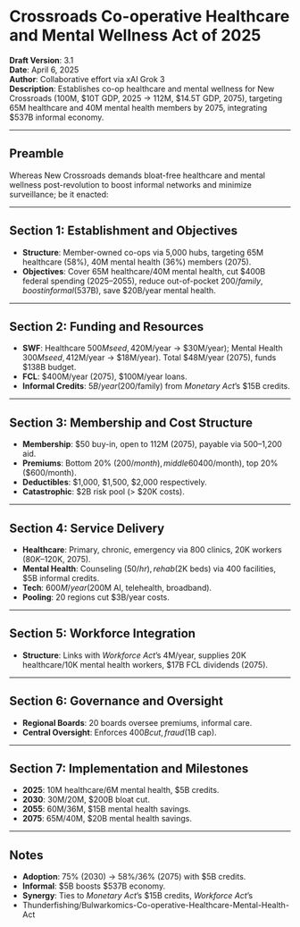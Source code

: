 # Crossroads Co-operative Healthcare and Mental Wellness Act of 2025
**Draft Version**: 3.1  
**Date**: April 6, 2025  
**Author**: Collaborative effort via xAI Grok 3  
**Description**: Establishes co-op healthcare and mental wellness for New Crossroads (100M, $10T GDP, 2025 → 112M, $14.5T GDP, 2075), targeting 65M healthcare and 40M mental health members by 2075, integrating $537B informal economy.

---

## Preamble
Whereas New Crossroads demands bloat-free healthcare and mental wellness post-revolution to boost informal networks and minimize surveillance; be it enacted:

---

## Section 1: Establishment and Objectives
- **Structure**: Member-owned co-ops via 5,000 hubs, targeting 65M healthcare (58%), 40M mental health (36%) members (2075).
- **Objectives**: Cover 65M healthcare/40M mental health, cut $400B federal spending (2025–2055), reduce out-of-pocket $200/family, boost informal ($537B), save $20B/year mental health.

---

## Section 2: Funding and Resources
- **SWF**: Healthcare $500M seed, 4% yield ($20M/year → $30M/year); Mental Health $300M seed, 4% yield ($12M/year → $18M/year). Total $48M/year (2075), funds $138B budget.
- **FCL**: $400M/year (2075), $100M/year loans.
- **Informal Credits**: $5B/year ($200/family) from *Monetary Act*’s $15B credits.

---

## Section 3: Membership and Cost Structure
- **Membership**: $50 buy-in, open to 112M (2075), payable via $500–$1,200 aid.
- **Premiums**: Bottom 20% ($200/month), middle 60% ($400/month), top 20% ($600/month).
- **Deductibles**: $1,000, $1,500, $2,000 respectively.
- **Catastrophic**: $2B risk pool (> $20K costs).

---

## Section 4: Service Delivery
- **Healthcare**: Primary, chronic, emergency via 800 clinics, 20K workers ($80K–$120K, 2075).
- **Mental Health**: Counseling ($50/hr), rehab ($2K beds) via 400 facilities, $5B informal credits.
- **Tech**: $600M/year ($200M AI, telehealth, broadband).
- **Pooling**: 20 regions cut $3B/year costs.

---

## Section 5: Workforce Integration
- **Structure**: Links with *Workforce Act*’s 4M/year, supplies 20K healthcare/10K mental health workers, $17B FCL dividends (2075).

---

## Section 6: Governance and Oversight
- **Regional Boards**: 20 boards oversee premiums, informal care.
- **Central Oversight**: Enforces $400B cut, fraud ($1B cap).

---

## Section 7: Implementation and Milestones
- **2025**: 10M healthcare/6M mental health, $5B credits.
- **2030**: 30M/20M, $200B bloat cut.
- **2055**: 60M/36M, $15B mental health savings.
- **2075**: 65M/40M, $20B mental health savings.

---

## Notes
- **Adoption**: 75% (2030) → 58%/36% (2075) with $5B credits.
- **Informal**: $5B boosts $537B economy.
- **Synergy**: Ties to *Monetary Act*’s $15B credits, *Workforce Act*’s
- Thunderfishing/Bulwarkomics-Co-operative-Healthcare-Mental-Health-Act
